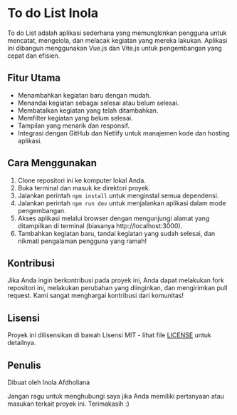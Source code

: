 # To do List Inola

To do List adalah aplikasi sederhana yang memungkinkan pengguna untuk mencatat, mengelola, dan melacak kegiatan yang mereka lakukan. Aplikasi ini dibangun menggunakan Vue.js dan Vite.js untuk pengembangan yang cepat dan efisien.

## Fitur Utama

- Menambahkan kegiatan baru dengan mudah.
- Menandai kegiatan sebagai selesai atau belum selesai.
- Membatalkan kegiatan yang telah ditambahkan.
- Memfilter kegiatan yang belum selesai.
- Tampilan yang menarik dan responsif.
- Integrasi dengan GitHub dan Netlify untuk manajemen kode dan hosting aplikasi.

## Cara Menggunakan

1. Clone repositori ini ke komputer lokal Anda.
2. Buka terminal dan masuk ke direktori proyek.
3. Jalankan perintah `npm install` untuk menginstal semua dependensi.
4. Jalankan perintah `npm run dev` untuk menjalankan aplikasi dalam mode pengembangan.
5. Akses aplikasi melalui browser dengan mengunjungi alamat yang ditampilkan di terminal (biasanya http://localhost:3000).
6. Tambahkan kegiatan baru, tandai kegiatan yang sudah selesai, dan nikmati pengalaman pengguna yang ramah!

## Kontribusi

Jika Anda ingin berkontribusi pada proyek ini, Anda dapat melakukan fork repositori ini, melakukan perubahan yang diinginkan, dan mengirimkan pull request. Kami sangat menghargai kontribusi dari komunitas!

## Lisensi

Proyek ini dilisensikan di bawah Lisensi MIT - lihat file [LICENSE](LICENSE) untuk detailnya.

## Penulis

Dibuat oleh Inola Afdholiana

Jangan ragu untuk menghubungi saya jika Anda memiliki pertanyaan atau masukan terkait proyek ini.
Terimakasih :)